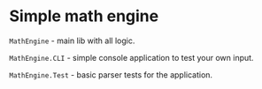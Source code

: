 # Simple math engine 

`MathEngine` - main lib with all logic.

`MathEngine.CLI` - simple console application to test your own input.

`MathEngine.Test` - basic parser tests for the application.
